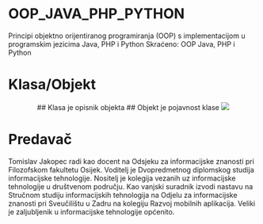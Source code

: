 # OOP_JAVA_PHP_PYTHON
Principi objektno orijentiranog programiranja (OOP) s implementacijom u programskim jezicima Java, PHP i Python Skraćeno: OOP Java, PHP i Python


# Klasa/Objekt

<p align="center">
  ## Klasa je opisnik objekta
  ## Objekt je pojavnost klase
  <img src="http://1.bp.blogspot.com/-kLY02rb59-4/U6YZP2IVRTI/AAAAAAAAASI/6imnFTmgioE/s1600/dog.gif">
</p>


# Predavač
Tomislav Jakopec radi kao docent na Odsjeku za informacijske znanosti pri Filozofskom fakultetu Osijek. Voditelj je Dvopredmetnog diplomskog studija informacijske tehnologije. Nositelj je kolegija vezanih uz informacijske tehnologije u društvenom području. Kao vanjski suradnik izvodi nastavu na Stručnom studiju informacijskih tehnologija na Odjelu za informacijske znanosti pri Sveučilištu u Zadru na kolegiju Razvoj mobilnih aplikacija. Veliki je zaljubljenik u informacijske tehnologije općenito.